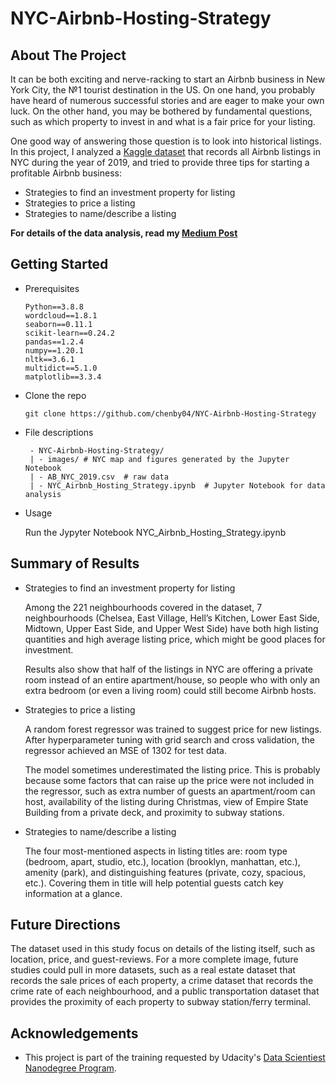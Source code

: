 # NYC-Airbnb-Hosting-Strategy

## About The Project
It can be both exciting and nerve-racking to start an Airbnb business in New York City, the №1 tourist destination in the US. On one hand, you probably have heard of numerous successful stories and are eager to make your own luck. On the other hand, you may be bothered by fundamental questions, such as which property to invest in and what is a fair price for your listing.

One good way of answering those question is to look into historical listings. In this project, I analyzed a [Kaggle dataset](https://www.kaggle.com/dgomonov/new-york-city-airbnb-open-data) that records all Airbnb listings in NYC during the year of 2019, and tried to provide three tips for starting a profitable Airbnb business:
- Strategies to find an investment property for listing
- Strategies to price a listing
- Strategies to name/describe a listing

**For details of the data analysis, read my [Medium Post](https://medium.com/@chenby04/three-data-driven-tips-on-starting-a-profitable-airbnb-business-in-nyc-a57af330a8ec)**

 
## Getting Started
- Prerequisites
    ```
    Python==3.8.8
    wordcloud==1.8.1
    seaborn==0.11.1
    scikit-learn==0.24.2
    pandas==1.2.4
    numpy==1.20.1
    nltk==3.6.1
    multidict==5.1.0
    matplotlib==3.3.4
    ```
- Clone the repo
   ```
   git clone https://github.com/chenby04/NYC-Airbnb-Hosting-Strategy
   ```
- File descriptions
   ```
    - NYC-Airbnb-Hosting-Strategy/
    | - images/ # NYC map and figures generated by the Jupyter Notebook
    | - AB_NYC_2019.csv  # raw data
    | - NYC_Airbnb_Hosting_Strategy.ipynb  # Jupyter Notebook for data analysis
    ```

- Usage
    
    Run the Jypyter Notebook NYC_Airbnb_Hosting_Strategy.ipynb


## Summary of Results
- Strategies to find an investment property for listing

    Among the 221 neighbourhoods covered in the dataset, 7 neighbourhoods (Chelsea, East Village, Hell’s Kitchen, Lower East Side, Midtown, Upper East Side, and Upper West Side) have both high listing quantities and high average listing price, which might be good places for investment. 
    
    Results also show that half of the listings in NYC are offering a private room instead of an entire apartment/house, so people who with only an extra bedroom (or even a living room) could still become Airbnb hosts.

- Strategies to price a listing

    A random forest regressor was trained to suggest price for new listings. After hyperparameter tuning with grid search and cross validation, the regressor achieved an MSE of 1302 for test data. 
    
    The model sometimes underestimated the listing price. This is probably because some factors that can raise up the price were not included in the regressor, such as extra number of guests an apartment/room can host, availability of the listing during Christmas, view of Empire State Building from a private deck, and proximity to subway stations.

- Strategies to name/describe a listing

    The four most-mentioned aspects in listing titles are: room type (bedroom, apart, studio, etc.), location (brooklyn, manhattan, etc.), amenity (park), and distinguishing features (private, cozy, spacious, etc.). Covering them in title will help potential guests catch key information at a glance.

## Future Directions
The dataset used in this study focus on details of the listing itself, such as location, price, and guest-reviews. For a more complete image, future studies could pull in more datasets, such as a real estate dataset that records the sale prices of each property, a crime dataset that records the crime rate of each neighbourhood, and a public transportation dataset that provides the proximity of each property to subway station/ferry terminal.

## Acknowledgements
- This project is part of the training requested by Udacity's [Data Scientiest Nanodegree Program](https://www.udacity.com/course/data-scientist-nanodegree--nd025).




